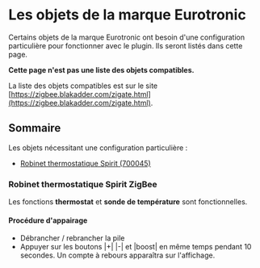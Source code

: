 # Les objets de la marque Eurotronic

Certains objets de la marque Eurotronic ont besoin d'une configuration particulière pour fonctionner avec le plugin. Ils seront listés dans cette page.

**Cette page n'est pas une liste des objets compatibles.**

La liste des objets compatibles est sur le site [https://zigbee.blakadder.com/zigate.html](https://zigbee.blakadder.com/zigate.html).


## Sommaire

Les objets nécessitant une configuration particulière :

* [Robinet thermostatique Spirit (700045)](#robinet-thermostatique-spirit-zigBee)


### Robinet thermostatique Spirit ZigBee

Les fonctions __thermostat__ et __sonde de température__ sont fonctionnelles.

#### Procédure d'appairage

* Débrancher / rebrancher la pile
* Appuyer sur les boutons |+| |-| et |boost| en même temps pendant 10 secondes. Un compte à rebours apparaîtra sur l'affichage.
